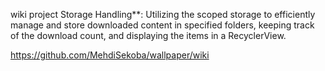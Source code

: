 wiki project 
Storage Handling**: Utilizing the scoped storage to efficiently manage and store downloaded content in specified folders, keeping track of the download count, and displaying the items in a RecyclerView.

https://github.com/MehdiSekoba/wallpaper/wiki
